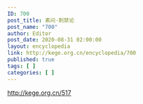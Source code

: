 ```yaml
---
ID: 700
post_title: 素问·刺禁论
post_name: "700"
author: Editor
post_date: 2020-08-31 02:00:00
layout: encyclopedia
link: http://kege.org.cn/encyclopedia/700
published: true
tags: [ ]
categories: [ ]
---
```

http://kege.org.cn/517